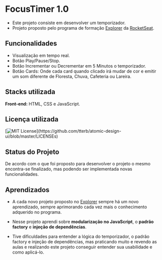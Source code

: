 # FocusTimer 1.0

- Este projeto consiste em desenvolver um temporizador.
- Projeto proposto pelo programa de formação [Explorer](https://www.rocketseat.com.br/explorer) da [RocketSeat](https://www.rocketseat.com.br/).








## Funcionalidades

- Visualização em tempo real.
- Botão Play/Pause/Stop.
- Botão Incrementar ou Decrementar em 5 Minutos o temporizador.
- Botão Cards: Onde cada card quando clicado irá mudar de cor e emitir um som diferente de Floresta, Chuva, Cafeteria ou Lareira. 


## Stacks utilizada

**Front-end:** HTML, CSS e JavaScript.





## Licença utilizada

[![MIT License](https://img.shields.io/apm/l/atomic-design-ui.svg?)](https://github.com/tterb/atomic-design-ui/blob/master/LICENSEs)



## Status do Projeto

De acordo com o que foi proposto para desenvolver o projeto o mesmo encontra-se finalizado, mas podendo ser implementada novas funcionalidades.

## Aprendizados

- A cada novo projeto proposto no [Explorer](https://www.rocketseat.com.br/explorer) sempre há um novo aprendizado, sempre aprimorando cada vez mais o conhecimento adquerido no programa.  

- Nesse projeto aprendi sobre **modularização no JavaScript**, o **padrão factory** e **injeção de dependências**.

- Tive dificuldades para entender a lógica do temporizador, o padrão factory e injeção de dependências, mas praticando muito e revendo as aulas e realizando este projeto conseguir entender sua usabilidade e como aplicá-lo.


